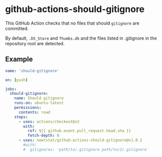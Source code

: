 # github-actions-should-gitignore

This GitHub Action checks that no files that should `gitignore` are committed.

By default, `.DS_Store` and `Thumbs.db` and the files listed in .gitignore in the repository root are detected.

## Example

```yml
name: 'should-gitignore'

on: [push]

jobs:
  should-gitignore:
    name: Should gitignore
    runs-on: ubuntu-latest
    permissions:
      contents: read
    steps:
      - uses: actions/checkout@v2
        with:
          ref: ${{ github.event.pull_request.head.sha }}
          fetch-depth: 0
      - uses: newtstat/github-actions-should-gitignore@v1.0.2
        #with:
        #  gitignores: 'path/to/.gitignore path/to/2/.gitignore'
```
